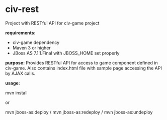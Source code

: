 civ-rest
========

Project with RESTful API for civ-game project

**requirements:**

* civ-game dependency
* Maven 3 or higher
* JBoss AS 7.1.1.Final with JBOSS_HOME set properly

**purpose:**
Provides RESTful API for access to game component defined in civ-game.
Also contains index.html file with sample page accessing the API by AJAX calls.

**usage:**

mvn install

or

mvn jboss-as:deploy / mvn jboss-as:redeploy / mvn jboss-as:undeploy
